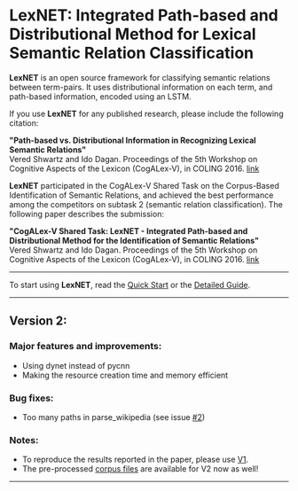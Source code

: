 # LexNET: Integrated Path-based and Distributional Method for Lexical Semantic Relation Classification

**LexNET** is an open source framework for classifying semantic relations between term-pairs. It uses distributional information on each term, and path-based information, encoded using an LSTM.

If you use **LexNET** for any published research, please include the following citation:

<b>"Path-based vs. Distributional Information in Recognizing Lexical Semantic Relations"</b><br/>
Vered Shwartz and Ido Dagan. Proceedings of the 5th Workshop on Cognitive Aspects of the Lexicon (CogALex-V), in COLING 2016. [link](http://arxiv.org/abs/1608.05014)

**LexNET** participated in the CogALex-V Shared Task on the Corpus-Based Identification of Semantic Relations, and achieved the best performance among the competitors on subtask 2 (semantic relation classification). The following paper describes the submission:

<b>"CogALex-V Shared Task: LexNET - Integrated Path-based and Distributional Method for the Identification of Semantic Relations"</b><br/>
Vered Shwartz and Ido Dagan. Proceedings of the 5th Workshop on Cognitive Aspects of the Lexicon (CogALex-V), in COLING 2016. [link](https://arxiv.org/abs/1610.08694)

***

To start using **LexNET**, read the [Quick Start](https://github.com/vered1986/LexNET/wiki/Quick-Start) or the [Detailed Guide](https://github.com/vered1986/LexNET/wiki/Detailed-Guide).

***

## Version 2:

### Major features and improvements:
* Using dynet instead of pycnn
* Making the resource creation time and memory efficient

### Bug fixes:
* Too many paths in parse_wikipedia (see issue [#2](https://github.com/vered1986/HypeNET/issues/2))

### Notes:
* To reproduce the results reported in the paper, please use [V1](https://github.com/vered1986/LexNET/tree/v1).
* The pre-processed [corpus files](https://drive.google.com/file/d/0B0kBcFEBhcbha2N0Vm1FYW01Umc/view?usp=sharing) are available for V2 now as well!
***
